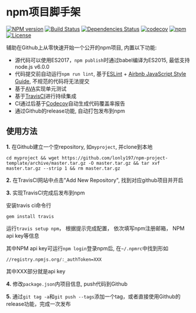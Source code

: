 # npm项目脚手架

[![NPM version](https://img.shields.io/npm/v/npm-project-template.svg?style=flat-square)](http://badge.fury.io/js/npm-project-template)
[![Build Status](https://travis-ci.org/lonly197/npm-project-template.svg?branch=master)](https://travis-ci.org/lonly197/npm-project-template)
[![Dependencies Status](https://david-dm.org/lonly197/npm-project-template.svg)](https://david-dm.org/lonly197/npm-project-template)
[![codecov](https://codecov.io/gh/lonly197/npm-project-template/branch/master/graph/badge.svg)](https://codecov.io/gh/lonly197/npm-project-template)
[![npm](https://img.shields.io/npm/dm/npm-project-template.svg?maxAge=2592000)](https://www.npmjs.com/package/npm-project-template)
[![License](https://img.shields.io/npm/l/npm-project-template.svg?maxAge=2592000?style=plastic)](https://github.com/lonly197/zmxy/blob/master/LICENSE)


辅助在Github上从零快速开始一个公开的npm项目, 内置以下功能:

- 源代码可以使用ES2017，`npm publish`时通过babel编译为ES2015, 最低支持node.js v6.0.0
- 代码提交前自动运行`npm run lint`, 基于[ESLint](http://eslint.org/) + [Airbnb JavaScript Style Guide](https://github.com/airbnb/javascript), 不规范的代码将无法提交
- 基于[AVA](https://github.com/avajs/ava)实现单元测试
- 基于[TravisCI](https://travis-ci.org/)进行持续集成
- CI通过后基于[Codecov](https://codecov.io/)自动生成代码覆盖率报告
- 通过Github的release功能, 自动打包发布到npm

## 使用方法

**1.** 在Github建立一个空repository, 如`myproject`, 并clone到本地

```
cd myproject && wget https://github.com/lonly197/npm-project-template/archive/master.tar.gz -O master.tar.gz && tar xvf master.tar.gz --strip 1 && rm master.tar.gz
```

**2.** 在TravisCI网站中点击"Add New Repository", 找到对应github项目并开启


**3.** 实现TravisCI完成后发布到npm

安装travis ci命令行

```
gem install travis
```

运行`travis setup npm`， 根据提示完成配置， 依次填写npm注册邮箱， NPM api key等信息

其中NPM api key可运行`npm login`登录npm后, 在`~/.npmrc`中找到形如

```
//registry.npmjs.org/:_authToken=XXX
```

其中XXX部分就是api key

**4.** 修改`package.json`内项目信息, push代码到Github

**5.** 通过`git tag -a`和`git push --tags`添加一个tag，或者直接使用Github的release功能，完成一次发布

